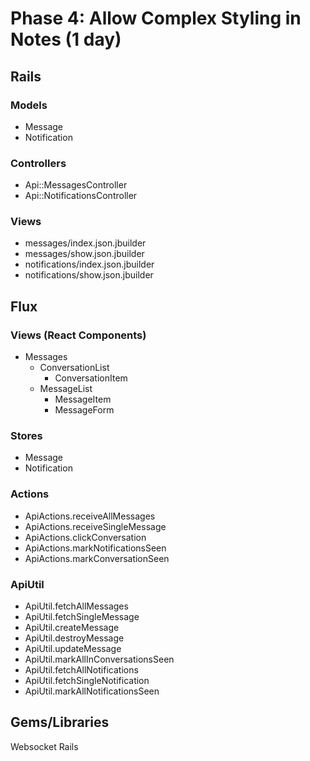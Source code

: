 # Phase 4: Allow Complex Styling in Notes (1 day)

## Rails
### Models
* Message
* Notification

### Controllers
* Api::MessagesController
* Api::NotificationsController

### Views
* messages/index.json.jbuilder
* messages/show.json.jbuilder
* notifications/index.json.jbuilder
* notifications/show.json.jbuilder

## Flux
### Views (React Components)
* Messages
  - ConversationList
    * ConversationItem
  - MessageList
    * MessageItem
    * MessageForm
### Stores
* Message
* Notification

### Actions
* ApiActions.receiveAllMessages
* ApiActions.receiveSingleMessage
* ApiActions.clickConversation
* ApiActions.markNotificationsSeen
* ApiActions.markConversationSeen

### ApiUtil
* ApiUtil.fetchAllMessages
* ApiUtil.fetchSingleMessage
* ApiUtil.createMessage
* ApiUtil.destroyMessage
* ApiUtil.updateMessage
* ApiUtil.markAllInConversationsSeen
* ApiUtil.fetchAllNotifications
* ApiUtil.fetchSingleNotification
* ApiUtil.markAllNotificationsSeen


## Gems/Libraries
Websocket Rails
